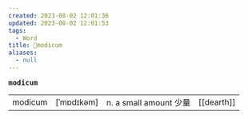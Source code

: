 ```yaml
---
created: 2023-08-02 12:01:36
updated: 2023-08-02 12:01:53
tags:
  - Word
title: 📖modicum
aliases:
  - null
---
```


<pre><strong>modicum</strong></pre>
|   |   |   |   |
|---|---|---|---|
|modicum|[ˈmɒdɪkəm]|n. a small amount 少量|[[dearth]]|